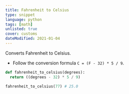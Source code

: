 ```yaml
---
title: Fahrenheit to Celsius
type: snippet
language: python
tags: [math]
unlisted: true
cover: customs
dateModified: 2021-01-04
---
```


Converts Fahrenheit to Celsius.

- Follow the conversion formula `C = (F - 32) * 5 / 9`.

```py
def fahrenheit_to_celsius(degrees):
  return ((degrees - 32) * 5 / 9)
```

```py
fahrenheit_to_celsius(77) # 25.0
```
